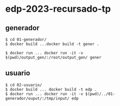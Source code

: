 # edp-2023-recursado-tp

## generador

```
$ cd 01-generador/
$ docker build ...docker build -t gener .

$ docker run ... docker run -it -v $(pwd)/output_gen/:/root/output_gen/ gener

```

## usuario

```
$ cd 02-usuario/
$ docker build ... docker build -t edp .
$ docker run ... docker run -it -v $(pwd)/../01-generador/ouput/:/tmp/input/ edp
```
